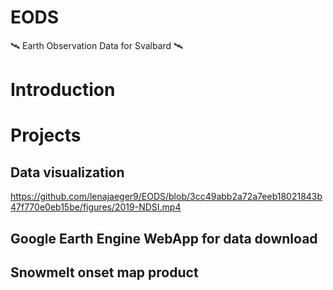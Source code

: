 # EODS
🛰️ Earth Observation Data for Svalbard 🛰️

# Introduction 

# Projects 

## Data visualization
https://github.com/lenajaeger9/EODS/blob/3cc49abb2a72a7eeb18021843b47f770e0eb15be/figures/2019-NDSI.mp4


## Google Earth Engine WebApp for data download


## Snowmelt onset map product

# 

